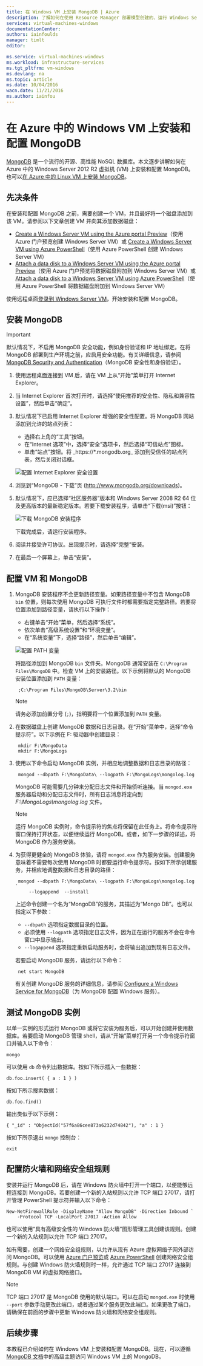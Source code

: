 ```yaml
---
title: 在 Windows VM 上安装 MongoDB | Azure
description: 了解如何在使用 Resource Manager 部署模型创建的、运行 Windows Server 2012 R2 的 Azure VM 上安装 MongoDB。
services: virtual-machines-windows
documentationCenter: 
authors: iainfoulds
manager: timlt
editor: 

ms.service: virtual-machines-windows
ms.workload: infrastructure-services
ms.tgt_pltfrm: vm-windows
ms.devlang: na
ms.topic: article
ms.date: 10/04/2016
wacn.date: 11/21/2016
ms.author: iainfou
---
```


# 在 Azure 中的 Windows VM 上安装和配置 MongoDB
[MongoDB](http://www.mongodb.org) 是一个流行的开源、高性能 NoSQL 数据库。本文逐步讲解如何在 Azure 中的 Windows Server 2012 R2 虚拟机 (VM) 上安装和配置 MongoDB。也可以[在 Azure 中的 Linux VM 上安装 MongoDB](./virtual-machines-linux-install-mongodb.md)。

## 先决条件

在安装和配置 MongoDB 之前，需要创建一个 VM，并且最好将一个磁盘添加到该 VM。请参阅以下文章创建 VM 并向其添加数据磁盘：

- [Create a Windows Server VM using the Azure portal Preview](./virtual-machines-windows-hero-tutorial.md)（使用 Azure 门户预览创建 Windows Server VM）或 [Create a Windows Server VM using Azure PowerShell](./virtual-machines-windows-ps-create.md)（使用 Azure PowerShell 创建 Windows Server VM）
- [Attach a data disk to a Windows Server VM using the Azure portal Preview](./virtual-machines-windows-attach-disk-portal.md)（使用 Azure 门户预览将数据磁盘附加到 Windows Server VM）或 [Attach a data disk to a Windows Server VM using Azure PowerShell](https://msdn.microsoft.com/zh-cn/library/mt603673.aspx)（使用 Azure PowerShell 将数据磁盘附加到 Windows Server VM）

使用远程桌面[登录到 Windows Server VM](./virtual-machines-windows-connect-logon.md)，开始安装和配置 MongoDB。

## 安装 MongoDB

> [!IMPORTANT]
> 默认情况下，不启用 MongoDB 安全功能，例如身份验证和 IP 地址绑定。在将 MongoDB 部署到生产环境之前，应启用安全功能。有关详细信息，请参阅 [MongoDB Security and Authentication](http://www.mongodb.org/display/DOCS/Security+and+Authentication)（MongoDB 安全性和身份验证）。

1. 使用远程桌面连接到 VM 后，请在 VM 上从“开始”菜单打开 Internet Explorer。

2. 当 Internet Explorer 首次打开时，请选择“使用推荐的安全性、隐私和兼容性设置”，然后单击“确定”。

3. 默认情况下已启用 Internet Explorer 增强的安全性配置。将 MongoDB 网站添加到允许的站点列表：

    - 选择右上角的“工具”按钮。
    - 在“Internet 选项”中，选择“安全”选项卡，然后选择“可信站点”图标。
    - 单击“站点”按钮。将 \_https://*.mongodb.org_ 添加到受信任的站点列表，然后关闭对话框。

    ![配置 Internet Explorer 安全设置](./media/virtual-machines-windows-install-mongodb/configure-internet-explorer-security.png)  

4. 浏览到“MongoDB - 下载”页 (http://www.mongodb.org/downloads)。[](http://www.mongodb.org/downloads)

5. 默认情况下，应已选择“社区服务器”版本和 Windows Server 2008 R2 64 位及更高版本的最新稳定版本。若要下载安装程序，请单击“下载(msi)”按钮：

    ![下载 MongoDB 安装程序](./media/virtual-machines-windows-install-mongodb/download-mongodb.png)  

    下载完成后，请运行安装程序。

6. 阅读并接受许可协议。出现提示时，请选择“完整”安装。

7. 在最后一个屏幕上，单击“安装”。

## 配置 VM 和 MongoDB

1. MongoDB 安装程序不会更新路径变量。如果路径变量中不包含 MongoDB `bin` 位置，则每次使用 MongoDB 可执行文件时都需要指定完整路径。若要将位置添加到路径变量，请执行以下操作：

    - 右键单击“开始”菜单，然后选择“系统”。
    - 依次单击“高级系统设置”和“环境变量”。
    - 在“系统变量”下，选择“路径”，然后单击“编辑”。

    ![配置 PATH 变量](./media/virtual-machines-windows-install-mongodb/configure-path-variables.png)  

    将路径添加到 MongoDB `bin` 文件夹。MongoDB 通常安装在 `C:\Program Files\MongoDB` 中。检查 VM 上的安装路径。以下示例将默认的 MongoDB 安装位置添加到 `PATH` 变量：

        ;C:\Program Files\MongoDB\Server\3.2\bin

    > [!NOTE]
    > 请务必添加前置分号 (`;`)，指明要将一个位置添加到 `PATH` 变量。

2. 在数据磁盘上创建 MongoDB 数据和日志目录。在“开始”菜单中，选择“命令提示符”。以下示例在 F: 驱动器中创建目录：

        mkdir F:\MongoData
        mkdir F:\MongoLogs

3. 使用以下命令启动 MongoDB 实例，并相应地调整数据和日志目录的路径：

        mongod --dbpath F:\MongoData\ --logpath F:\MongoLogs\mongolog.log

    MongoDB 可能需要几分钟来分配日志文件和开始侦听连接。当 `mongod.exe` 服务器启动和分配日志文件时，所有日志消息将定向到 *F:\\MongoLogs\\mongolog.log* 文件。

    > [!NOTE]
    > 运行 MongoDB 实例时，命令提示符的焦点将保留在此任务上。将命令提示符窗口保持打开状态，以便继续运行 MongoDB。或者，如下一步骤的详述，将 MongoDB 作为服务安装。

4. 为获得更健全的 MongoDB 体验，请将 `mongod.exe` 作为服务安装。创建服务意味着不需要每次使用 MongoDB 时都要运行命令提示符。按如下所示创建服务，并相应地调整数据和日志目录的路径：

        mongod --dbpath F:\MongoData\ --logpath F:\MongoLogs\mongolog.log `
            --logappend  --install

    上述命令创建一个名为“MongoDB”的服务，其描述为“Mongo DB”。也可以指定以下参数：

    - `--dbpath` 选项指定数据目录的位置。
    - 必须使用 `--logpath` 选项指定日志文件，因为正在运行的服务不会在命令窗口中显示输出。
    - `--logappend` 选项指定重新启动服务时，会将输出追加到现有日志文件。

    若要启动 MongoDB 服务，请运行以下命令：

        net start MongoDB

    有关创建 MongoDB 服务的详细信息，请参阅 [Configure a Windows Service for MongoDB](https://docs.mongodb.com/manual/tutorial/install-mongodb-on-windows/#mongodb-as-a-windows-service)（为 MongoDB 配置 Windows 服务）。

## 测试 MongoDB 实例

以单一实例的形式运行 MongoDB 或将它安装为服务后，可以开始创建并使用数据库。若要启动 MongoDB 管理 shell，请从“开始”菜单打开另一个命令提示符窗口并输入以下命令：

    mongo  

可以使用 `db` 命令列出数据库。按如下所示插入一些数据：

    db.foo.insert( { a : 1 } )

按如下所示搜索数据：

    db.foo.find()

输出类似于以下示例：

    { "_id" : "ObjectId("57f6a86cee873a6232d74842"), "a" : 1 }

按如下所示退出 `mongo` 控制台：

    exit

## 配置防火墙和网络安全组规则
安装并运行 MongoDB 后，请在 Windows 防火墙中打开一个端口，以便能够远程连接到 MongoDB。若要创建一个新的入站规则以允许 TCP 端口 27017，请打开管理 PowerShell 提示符并输入以下命令：

    New-NetFirewallRule -DisplayName "Allow MongoDB" -Direction Inbound `
        -Protocol TCP -LocalPort 27017 -Action Allow

也可以使用“具有高级安全性的 Windows 防火墙”图形管理工具创建该规则。创建一个新的入站规则以允许 TCP 端口 27017。

如有需要，创建一个网络安全组规则，以允许从现有 Azure 虚拟网络子网外部访问 MongoDB。可以使用 [Azure 门户预览](./virtual-machines-windows-nsg-quickstart-portal.md)或 [Azure PowerShell](./virtual-machines-windows-nsg-quickstart-powershell.md) 创建网络安全组规则。与创建 Windows 防火墙规则时一样，允许通过 TCP 端口 27017 连接到 MongoDB VM 的虚拟网络接口。

> [!NOTE]
> TCP 端口 27017 是 MongoDB 使用的默认端口。可以在启动 `mongod.exe` 时使用 `--port` 参数手动更改此端口，或者通过某个服务更改此端口。如果更改了端口，请确保在前面的步骤中更新 Windows 防火墙和网络安全组规则。

## 后续步骤
本教程已介绍如何在 Windows VM 上安装和配置 MongoDB。现在，可以遵循 [MongoDB 文档](https://docs.mongodb.com/manual/)中的高级主题访问 Windows VM 上的 MongoDB。

<!---HONumber=Mooncake_1114_2016-->